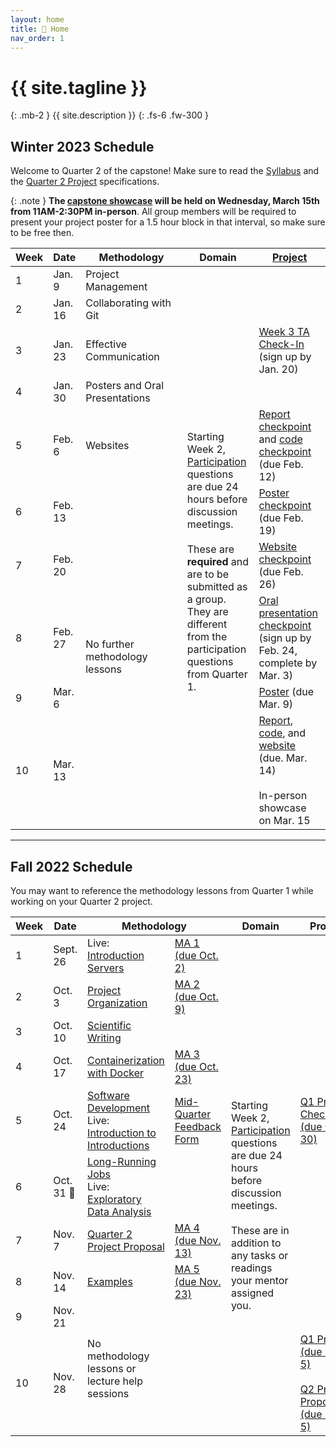 ```yaml
---
layout: home
title: 🏡 Home 
nav_order: 1
---
```


# {{ site.tagline }}
{: .mb-2 }
{{ site.description }}
{: .fs-6 .fw-300 }

## Winter 2023 Schedule

Welcome to Quarter 2 of the capstone! Make sure to read the [Syllabus](syllabus#quarter-2-dsc-180b-winter-2023) and the [Quarter 2 Project](assignments/projects/q2) specifications.

{: .note }
**The [capstone showcase](https://dsc-capstone.github.io/showcase) will be held on Wednesday, March 15th from 11AM-2:30PM in-person**. All group members will be required to present your project poster for a 1.5 hour block in that interval, so make sure to be free then.

<table>
    <colgroup>
        <col style="width: 1%" />
        <col style="width: 1%" />
        <col style="width: 48%" />
        <col style="width: 25%" />
        <col style="width: 25%" />
    </colgroup>
    <thead class="header">
        <tr>
            <th>Week</th>
            <th>Date</th>
            <th>Methodology</th>
            <th>Domain</th>
            <th><a href="assignments/projects/q2">Project</a></th>
        </tr>
    </thead>
    <tbody>
        <tr>
            <td>1</td>
            <td>Jan. 9</td>
            <td>Project Management</td>
            <td></td>
            <td></td>
        </tr>
        <tr>
            <td>2</td>
            <td>Jan. 16</td>
            <td>Collaborating with Git</td>
            <td rowspan=9>Starting Week 2, <a href="assignments/participation/q2">Participation</a> questions are due 24 hours before discussion meetings.<br><br>These are <b>required</b> and are to be submitted as a group. They are different from the participation questions from Quarter 1.</td>
            <td></td>
        </tr>
        <tr>
            <td>3</td>
            <td>Jan. 23</td>
            <td>Effective Communication</td>
            <td><a href="assignments/projects/q2-checkin">Week 3 TA Check-In</a> (sign up by Jan. 20)</td>
        </tr>
        <tr>
            <td>4</td>
            <td>Jan. 30</td>
            <td>Posters and Oral Presentations</td>
            <td></td>
        </tr>
        <tr>
            <td>5</td>
            <td>Feb. 6</td>
            <td>Websites</td>
            <td><a href="assignments/projects/q2#report">Report checkpoint</a> and <a href="assignments/projects/q2#code-artifact">code checkpoint</a> (due Feb. 12)</td>
        </tr>
        <tr>
            <td>6</td>
            <td>Feb. 13</td>
            <td rowspan=5>No further methodology lessons</td>
            <td><a href="assignments/projects/q2#poster-presentation">Poster checkpoint</a> (due Feb. 19)</td>
        </tr>
        <tr>
            <td>7</td>
            <td>Feb. 20</td>
            <td><a href="assignments/projects/q2#website">Website checkpoint</a> (due Feb. 26)</td>
        </tr>
        <tr>
            <td>8</td>
            <td>Feb. 27</td>
            <td><a href="assignments/projects/q2#poster-presentation">Oral presentation checkpoint</a>  (sign up by Feb. 24, complete by Mar. 3)</td>
        </tr>
        <tr>
            <td>9</td>
            <td>Mar. 6</td>
            <td><a href="assignments/projects/q2#poster-presentation">Poster</a> (due Mar. 9)</td>
        </tr>
        <tr>
            <td>10</td>
            <td>Mar. 13</td>
            <td><a href="assignments/projects/q2#report">Report</a>, <a href="assignments/projects/q2#code-artifact">code</a>, and <a href="assignments/projects/q2#website">website</a>  (due. Mar. 14)<br><br>In-person showcase on Mar. 15</td>
        </tr>
    </tbody>
</table>

---

## Fall 2022 Schedule

You may want to reference the methodology lessons from Quarter 1 while working on your Quarter 2 project.

<table>
    <colgroup>
        <col style="width: 1%" />
        <col style="width: 1%" />
        <col style="width: 25%" />
        <col style="width: 23%" />
        <col style="width: 25%" />
        <col style="width: 25%" />
    </colgroup>
    <thead class="header">
        <tr>
            <th>Week</th>
            <th>Date</th>
            <th colspan=2>Methodology</th>
            <th>Domain</th>
            <th>Project</th>
        </tr>
    </thead>
    <tbody>
        <tr>
            <td>1</td>
            <td>Sept. 26</td>
            <td>Live: <a href="lessons/q1/introduction.pdf">Introduction</a><br><a href='lessons/q1/01'>Servers</a></td>
            <td><a href="assignments/methodology/q1/01">MA 1 (due Oct. 2)</a></td>
            <td></td>
            <td></td>
        </tr>
        <tr>
            <td>2</td>
            <td>Oct. 3</td>
            <td><a href='lessons/q1/02'>Project Organization</a></td>
            <td><a href="assignments/methodology/q1/02">MA 2 (due Oct. 9)</a></td>
            <td rowspan=9>Starting Week 2, <a href="assignments/participation/q1">Participation</a> questions are due 24 hours before discussion meetings.<br><br>These are in addition to any tasks or readings your mentor assigned you.</td>
            <td></td>
        </tr>
        <tr>
            <td>3</td>
            <td>Oct. 10</td>
            <td><a href='lessons/q1/03'>Scientific Writing</a></td>
            <td></td>
            <td></td>
        </tr>
        <tr>
            <td>4</td>
            <td>Oct. 17</td>
            <td><a href='lessons/q1/04'>Containerization with Docker</a></td>
            <td><a href="assignments/methodology/q1/03">MA 3 (due Oct. 23)</a></td>
            <td></td>
        </tr>
        <tr>
            <td>5</td>
            <td>Oct. 24</td>
            <td><a href="lessons/q1/05">Software Development</a><br>Live: <a href="lessons/q1/extra/intro-to-intros">Introduction to Introductions</a></td>
            <td><a href="https://docs.google.com/forms/d/e/1FAIpQLSezYYT7SsILoP35veshozMlcM10ZJjopCSltEln7NuEI1Q4bg/viewform">Mid-Quarter Feedback Form</a></td>
            <td><a href="assignments/projects/q1">Q1 Project Checkpoint (due Oct. 30)</a></td>
        </tr>
        <tr>
            <td>6</td>
            <td>Oct. 31 🎃</td>
            <td><a href="lessons/q1/06">Long-Running Jobs</a><br>Live: <a href="lessons/q1/extra/eda">Exploratory Data Analysis</a></td>
            <td></td>
            <td></td>
        </tr>
        <tr>
            <td>7</td>
            <td>Nov. 7</td>
            <td><a href="assignments/projects/q2-proposal">Quarter 2 Project Proposal</a></td>
            <td><a href="assignments/methodology/q1/04">MA 4 (due Nov. 13)</a></td>
            <td></td>
        </tr>
        <tr>
            <td>8</td>
            <td>Nov. 14</td>
            <td><a href="lessons/q1/08">Examples</a></td>
            <td><a href="assignments/methodology/q1/05">MA 5 (due Nov. 23)</a></td>
            <td></td>
        </tr>
        <tr>
            <td>9</td>
            <td>Nov. 21</td>
            <td rowspan=2>No methodology lessons or lecture help sessions</td>
            <td></td>
            <td></td>
        </tr>
        <tr>
            <td>10</td>
            <td>Nov. 28</td>
            <td></td>
            <td><a href="assignments/projects/q1">Q1 Project (due Dec. 5)</a><br><br><a href="assignments/projects/q2-proposal">Q2 Project Proposal (due Dec. 5)</a></td>
        </tr>
    </tbody>
</table>